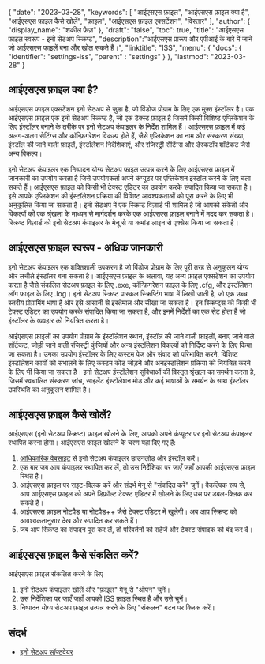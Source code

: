 {
"date": "2023-03-28",
  "keywords": [
"आईएसएस फ़ाइल",
"आईएसएस फ़ाइल क्या है",
"आईएसएस फ़ाइल कैसे खोलें",
"फ़ाइल",
"आईएसएस फ़ाइल एक्सटेंशन",
"विस्तार"
],
  "author": {
"display_name": "शकील फ़ैज़"
},
"draft": "false",
"toc": true,
"title": "आईएसएस फ़ाइल स्वरूप - इनो सेटअप स्क्रिप्ट",
  "description":"आईएसएस प्रारूप और एपीआई के बारे में जानें जो आईएसएस फाइलें बना और खोल सकते हैं।",
"linktitle": "ISS",
  "menu": {
    "docs": {
      "identifier": "settings-iss",
"parent" : "settings"
}
},
"lastmod": "2023-03-28"
}

## आईएसएस फ़ाइल क्या है?

आईएसएस फाइल एक्सटेंशन इनो सेटअप से जुड़ा है, जो विंडोज प्रोग्राम के लिए एक मुफ्त इंस्टॉलर है। एक आईएसएस फ़ाइल एक इनो सेटअप स्क्रिप्ट है, जो एक टेक्स्ट फ़ाइल है जिसमें किसी विशिष्ट एप्लिकेशन के लिए इंस्टॉलर बनाने के तरीके पर इनो सेटअप कंपाइलर के निर्देश शामिल हैं। आईएसएस फ़ाइल में कई अलग-अलग सेटिंग्स और कॉन्फ़िगरेशन विकल्प होते हैं, जैसे एप्लिकेशन का नाम और संस्करण संख्या, इंस्टॉल की जाने वाली फ़ाइलें, इंस्टॉलेशन निर्देशिकाएं, और रजिस्ट्री सेटिंग्स और डेस्कटॉप शॉर्टकट जैसे अन्य विकल्प।

इनो सेटअप कंपाइलर एक निष्पादन योग्य सेटअप फ़ाइल उत्पन्न करने के लिए आईएसएस फ़ाइल में जानकारी का उपयोग करता है जिसे उपयोगकर्ता अपने कंप्यूटर पर एप्लिकेशन इंस्टॉल करने के लिए चला सकते हैं। आईएसएस फ़ाइल को किसी भी टेक्स्ट एडिटर का उपयोग करके संपादित किया जा सकता है। इसे आपके एप्लिकेशन की इंस्टॉलेशन प्रक्रिया की विशिष्ट आवश्यकताओं को पूरा करने के लिए भी अनुकूलित किया जा सकता है। इनो सेटअप में एक स्क्रिप्ट विज़ार्ड भी शामिल है जो आपको संकेतों और विकल्पों की एक श्रृंखला के माध्यम से मार्गदर्शन करके एक आईएसएस फ़ाइल बनाने में मदद कर सकता है। स्क्रिप्ट विज़ार्ड को इनो सेटअप कंपाइलर के मेनू से या कमांड लाइन से एक्सेस किया जा सकता है।

## आईएसएस फ़ाइल स्वरूप - अधिक जानकारी

इनो सेटअप कंपाइलर एक शक्तिशाली उपकरण है जो विंडोज प्रोग्राम के लिए पूरी तरह से अनुकूलन योग्य और लचीले इंस्टॉलर बना सकता है। आईएसएस फ़ाइल के अलावा, यह अन्य फ़ाइल एक्सटेंशन का उपयोग करता है जैसे संकलित सेटअप फ़ाइल के लिए .exe, कॉन्फ़िगरेशन फ़ाइल के लिए .cfg, और इंस्टॉलेशन लॉग फ़ाइल के लिए .log। इनो सेटअप स्क्रिप्ट पास्कल स्क्रिप्टिंग भाषा में लिखी जाती है, जो एक उच्च स्तरीय प्रोग्रामिंग भाषा है और इसे आसानी से इस्तेमाल और सीखा जा सकता है। इन स्क्रिप्ट्स को किसी भी टेक्स्ट एडिटर का उपयोग करके संपादित किया जा सकता है, और इनमें निर्देशों का एक सेट होता है जो इंस्टॉलर के व्यवहार को नियंत्रित करता है।

आईएसएस फ़ाइलों का उपयोग प्रोग्राम के इंस्टॉलेशन स्थान, इंस्टॉल की जाने वाली फ़ाइलों, बनाए जाने वाले शॉर्टकट, जोड़ी जाने वाली रजिस्ट्री कुंजियों और अन्य इंस्टॉलेशन विकल्पों को निर्दिष्ट करने के लिए किया जा सकता है। उनका उपयोग इंस्टॉलर के लिए कस्टम पेज और संवाद को परिभाषित करने, विशिष्ट इंस्टॉलेशन कार्यों को संभालने के लिए कस्टम कोड जोड़ने और अनइंस्टॉलेशन प्रक्रिया को नियंत्रित करने के लिए भी किया जा सकता है। इनो सेटअप इंस्टॉलेशन सुविधाओं की विस्तृत श्रृंखला का समर्थन करता है, जिसमें स्वचालित संस्करण जांच, साइलेंट इंस्टॉलेशन मोड और कई भाषाओं के समर्थन के साथ इंस्टॉलर उपस्थिति का अनुकूलन शामिल है।

## आईएसएस फ़ाइल कैसे खोलें?

आईएसएस (इनो सेटअप स्क्रिप्ट) फ़ाइल खोलने के लिए, आपको अपने कंप्यूटर पर इनो सेटअप कंपाइलर स्थापित करना होगा। आईएसएस फ़ाइल खोलने के चरण यहां दिए गए हैं:

1. [आधिकारिक वेबसाइट](https://jrsoftware.org/isdl.php) से इनो सेटअप कंपाइलर डाउनलोड और इंस्टॉल करें।
2. एक बार जब आप कंपाइलर स्थापित कर लें, तो उस निर्देशिका पर जाएँ जहाँ आपकी आईएसएस फ़ाइल स्थित है।
3. आईएसएस फ़ाइल पर राइट-क्लिक करें और संदर्भ मेनू से "संपादित करें" चुनें। वैकल्पिक रूप से, आप आईएसएस फ़ाइल को अपने डिफ़ॉल्ट टेक्स्ट एडिटर में खोलने के लिए उस पर डबल-क्लिक कर सकते हैं।
4. आईएसएस फ़ाइल नोटपैड या नोटपैड++ जैसे टेक्स्ट एडिटर में खुलेगी। अब आप स्क्रिप्ट को आवश्यकतानुसार देख और संपादित कर सकते हैं।
5. जब आप स्क्रिप्ट का संपादन पूरा कर लें, तो परिवर्तनों को सहेजें और टेक्स्ट संपादक को बंद कर दें।

## आईएसएस फ़ाइल कैसे संकलित करें?

आईएसएस फ़ाइल संकलित करने के लिए

1. इनो सेटअप कंपाइलर खोलें और "फ़ाइल" मेनू से "ओपन" चुनें।
2. उस निर्देशिका पर जाएँ जहाँ आपकी ISS फ़ाइल स्थित है और उसे चुनें।
3. निष्पादन योग्य सेटअप फ़ाइल उत्पन्न करने के लिए "संकलन" बटन पर क्लिक करें।

## संदर्भ
* [इनो सेटअप सॉफ्टवेयर](https://jrsoftware.org/isdl.php)

